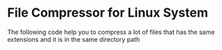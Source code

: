 # File Compressor for Linux System 

The following code help you to compress a lot of files that
has the same extensions and it is in the same directory path 


